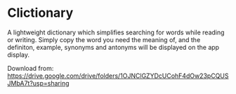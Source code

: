 # Clictionary 

A lightweight dictionary which simplifies searching for words while reading or writing. Simply copy the word you need the meaning of, and the definiton, example, synonyms and antonyms will be displayed on the app display. 


Download from: https://drive.google.com/drive/folders/1OJNClGZYDcUCohF4dOw23pCQUSJMbA7t?usp=sharing
